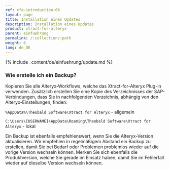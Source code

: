 ```yaml
---
ref: xfa-introduction-06
layout: page
title: Installation eines Updates
description: Installation eines Updates
product: xtract-for-alteryx
parent: einfuehrung
permalink: /:collection/:path
weight: 6
lang: de_DE
---
```


{% include _content/de/einfuehrung/update.md %}

### Wie erstelle ich ein Backup?
Kopieren Sie alle Alteryx-Workflows, welche das Xtract-for-Alteryx Plug-in verwenden.
Zusätzlich erstellen Sie eine Kopie des Verzeichnisses der SAP-Verbindungen, dass Sie in nachfolgenden Verzeichnis, abhängig von den Alteryx-Einstellungen, finden: 

`%AppData%\Theobald Software\Xtract for Alteryx` - allgemein

`C:\Users\[USERNAME]\AppData\Roaming\Theobald Software\Xtract for Alteryx` - lokal

Ein Backup ist ebenfalls empfehlenswert, wenn Sie die Alteryx-Version aktualisieren.
Wir empfehlen in regelmäßigem Abstand ein Backup zu erstellen, damit Sie bei Bedarf oder Problemen problemlos wieder auf die vorige Version wechseln können.
Merken Sie sich ebenfalls die Produktversion, welche Sie gerade im Einsatz haben, damit Sie im Fehlerfall wieder auf dieselbe Version wechseln können.